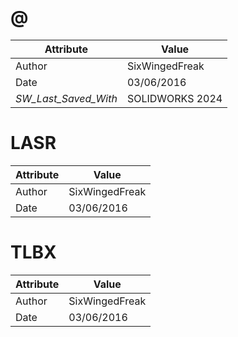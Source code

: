 # @
| Attribute | Value |
| ---  | ---     |
| Author | SixWingedFreak |
| Date | 03/06/2016 |
| _SW_Last_Saved_With_ | SOLIDWORKS 2024 |
# LASR
| Attribute | Value |
| ---  | ---     |
| Author | SixWingedFreak |
| Date | 03/06/2016 |
# TLBX
| Attribute | Value |
| ---  | ---     |
| Author | SixWingedFreak |
| Date | 03/06/2016 |
